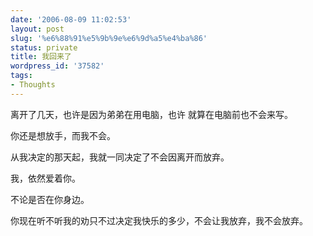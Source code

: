 ```yaml
---
date: '2006-08-09 11:02:53'
layout: post
slug: '%e6%88%91%e5%9b%9e%e6%9d%a5%e4%ba%86'
status: private
title: 我回来了
wordpress_id: '37582'
tags:
- Thoughts
---
```


离开了几天，也许是因为弟弟在用电脑，也许 就算在电脑前也不会来写。




你还是想放手，而我不会。




从我决定的那天起，我就一同决定了不会因离开而放弃。




我，依然爱着你。




不论是否在你身边。




你现在听不听我的劝只不过决定我快乐的多少，不会让我放弃，我不会放弃。



